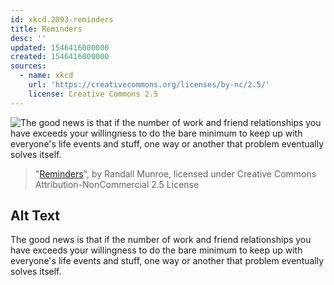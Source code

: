 ```yaml
---
id: xkcd.2093-reminders
title: Reminders
desc: ''
updated: 1546416000000
created: 1546416000000
sources:
  - name: xkcd
    url: 'https://creativecommons.org/licenses/by-nc/2.5/'
    license: Creative Commons 2.5
---
```

![The good news is that if the number of work and friend relationships you have exceeds your willingness to do the bare minimum to keep up with everyone's life events and stuff, one way or another that problem eventually solves itself.](https://imgs.xkcd.com/comics/reminders.png)
> "[Reminders](https://xkcd.com/2093/)", by Randall Munroe, licensed under Creative Commons Attribution-NonCommercial 2.5 License

## Alt Text
The good news is that if the number of work and friend relationships you have exceeds your willingness to do the bare minimum to keep up with everyone's life events and stuff, one way or another that problem eventually solves itself.
